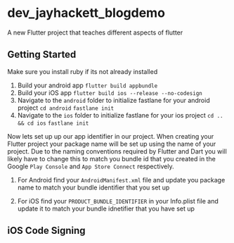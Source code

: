 # dev_jayhackett_blogdemo

A new Flutter project that teaches different aspects of flutter

## Getting Started

Make sure you install ruby if its not already installed

1. Build your android app
  `flutter build appbundle`
2. Build your iOS app
  `flutter build ios --release --no-codesign`
3. Navigate to the `android` folder to initialize fastlane for your android project
  `cd android`
  `fastlane init`
4. Navigate to the `ios` folder to initialize fastlane for your ios project
  `cd .. && cd ios`
  `fastlane init`

Now lets set up up our app identifier in our project. When creating your Flutter project your package name will be set up using the name of your project. Due to the naming conventions required by Flutter and Dart you will likely have to change this to match you bundle id that you created in the Google `Play Console` and `App Store Connect` respectively.

1. For Android find your `AndroidManifest.xml` file and update you package name to match your bundle identifier that you set up

2. For iOS find your `PRODUCT_BUNDLE_IDENTIFIER` in your Info.plist file and update it to match your bundle idnetifier that you have set up

## iOS Code Signing
